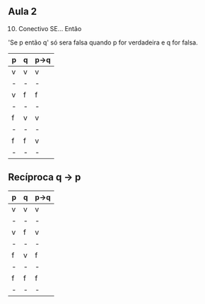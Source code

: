 ## Aula 2

10. Conectivo SE... Então

'Se p então q' só sera falsa quando p for verdadeira e q for falsa.

| p   | q   | p->q |
| --- | --- | ---- |
| v   | v   | v    |
| -   | -   | -    |
| v   | f   | f    |
| -   | -   | -    |
| f   | v   | v    |
| -   | -   | -    |
| f   | f   | v    |
| -   | -   | -    |

## Recíproca q -> p

| p   | q   | p->q |
| --- | --- | ---- |
| v   | v   | v    |
| -   | -   | -    |
| v   | f   | v    |
| -   | -   | -    |
| f   | v   | f    |
| -   | -   | -    |
| f   | f   | f    |
| -   | -   | -    |
